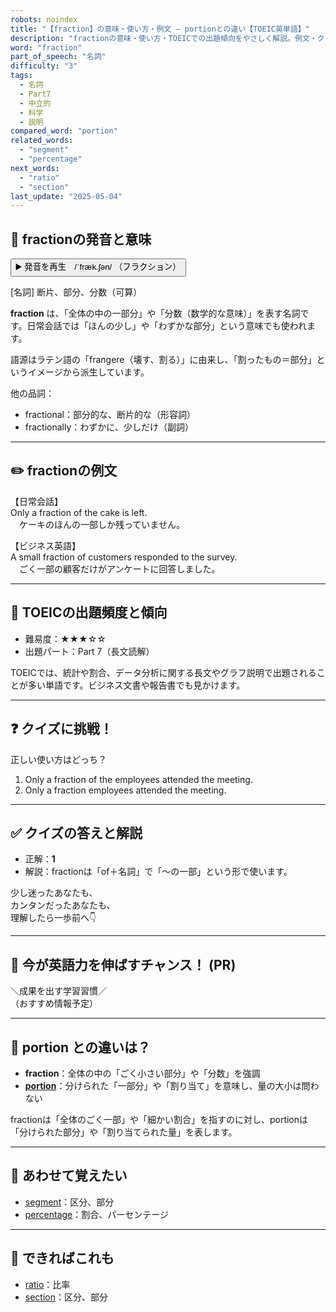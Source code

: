 ```yaml
---
robots: noindex
title: "【fraction】の意味・使い方・例文 ― portionとの違い【TOEIC英単語】"
description: "fractionの意味・使い方・TOEICでの出題傾向をやさしく解説。例文・クイズ付きでportionとの違いもわかりやすく学べます。"
word: "fraction"
part_of_speech: "名詞"
difficulty: "3"
tags:
  - 名詞
  - Part7
  - 中立的
  - 科学
  - 説明
compared_word: "portion"
related_words:
  - "segment"
  - "percentage"
next_words:
  - "ratio"
  - "section"
last_update: "2025-05-04"
---
```


## 🔰 fractionの発音と意味

<button class="play-audio" onclick="playTTS('fraction')">
  <span class="play-audio-main">
    ▶️ 発音を再生　/ˈfræk.ʃən/
  </span>
  <span class="play-audio-sub">
    （フラクション）
  </span>
</button>

[名詞] 断片、部分、分数（可算）

**fraction** は、「全体の中の一部分」や「分数（数学的な意味）」を表す名詞です。日常会話では「ほんの少し」や「わずかな部分」という意味でも使われます。

語源はラテン語の「frangere（壊す、割る）」に由来し、「割ったもの＝部分」というイメージから派生しています。

他の品詞：  
- fractional：部分的な、断片的な（形容詞）
- fractionally：わずかに、少しだけ（副詞）

---

## ✏️ fractionの例文

【日常会話】  
Only a fraction of the cake is left.  
　ケーキのほんの一部しか残っていません。

【ビジネス英語】  
A small fraction of customers responded to the survey.  
　ごく一部の顧客だけがアンケートに回答しました。

---

## 🎯 TOEICの出題頻度と傾向

- 難易度：★★★☆☆
- 出題パート：Part 7（長文読解）

TOEICでは、統計や割合、データ分析に関する長文やグラフ説明で出題されることが多い単語です。ビジネス文書や報告書でも見かけます。

---

## ❓ クイズに挑戦！

正しい使い方はどっち？

1. Only a fraction of the employees attended the meeting.  
2. Only a fraction employees attended the meeting.

---

## ✅ クイズの答えと解説

- 正解：**1**
- 解説：fractionは「of＋名詞」で「～の一部」という形で使います。

少し迷ったあなたも、  
カンタンだったあなたも、  
理解したら一歩前へ👇️

---

## 🚀 今が英語力を伸ばすチャンス！ (PR)

<div class="info-center">
＼成果を出す学習習慣／<br>  
（おすすめ情報予定）
</div>

---

## 🤔  portion との違いは？

- **fraction**：全体の中の「ごく小さい部分」や「分数」を強調
- **[portion](/portion)**：分けられた「一部分」や「割り当て」を意味し、量の大小は問わない

fractionは「全体のごく一部」や「細かい割合」を指すのに対し、portionは「分けられた部分」や「割り当てられた量」を表します。

---

## 🧩 あわせて覚えたい

- [segment](/segment)：区分、部分
- [percentage](/percentage)：割合、パーセンテージ

---

## 📖 できればこれも

- [ratio](/ratio)：比率
- [section](/section)：区分、部分

<!-- cvid: aid40_bid26 -->
